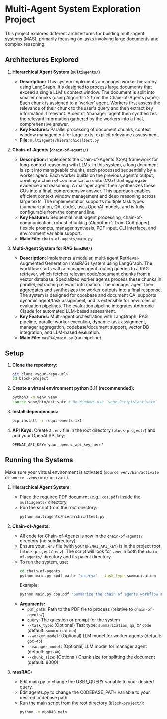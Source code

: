 # Multi-Agent System Exploration Project

This project explores different architectures for building multi-agent systems (MAS), primarily focusing on tasks involving large documents and complex reasoning.

## Architectures Explored

1.  **Hierarchical Agent System (`multiagents/`)**
    *   **Description:** This system implements a manager-worker hierarchy using LangGraph. It's designed to process large documents that exceed a single LLM's context window. The document is split into smaller chunks (using Algorithm 2 from the Chain-of-Agents paper). Each chunk is assigned to a 'worker' agent. Workers first assess the relevance of their chunk to the user's query and then extract key information if relevant. A central 'manager' agent then synthesizes the relevant information gathered by the workers into a final, comprehensive answer.
    *   **Key Features:** Parallel processing of document chunks, context window management for large texts, explicit relevance assessment.
    *   **File:** `multiagents/hierarchicaltest.py`

2.  **Chain-of-Agents (`chain-of-agents/`)**
    *   **Description:** Implements the Chain-of-Agents (CoA) framework for long-context reasoning with LLMs. In this system, a long document is split into manageable chunks, each processed sequentially by a worker agent. Each worker builds on the previous agent's output, creating a chain of communication units (CUs) that aggregate evidence and reasoning. A manager agent then synthesizes these CUs into a final, comprehensive answer. This approach enables efficient context window management and deep reasoning across large texts. The implementation supports multiple task types (summarization, QA, code), uses OpenAI models, and is fully configurable from the command line.
    *   **Key Features:** Sequential multi-agent processing, chain-of-communication, robust chunking (Algorithm 2 from CoA paper), flexible prompts, manager synthesis, PDF input, CLI interface, and environment variable support.
    *   **Main File:** `chain-of-agents/main.py`

3.  **Multi-Agent System for RAG (`masRAG/`)**
    *   **Description:** Implements a modular, multi-agent Retrieval-Augmented Generation (masRAG) system using LangGraph. The workflow starts with a manager agent routing queries to a RAG retriever, which fetches relevant code/document chunks from a vector database. Specialized worker agents process these chunks in parallel, extracting relevant information. The manager agent then aggregates and synthesizes the worker outputs into a final response. The system is designed for codebase and document QA, supports dynamic agent/task assignment, and is extensible for new roles or evaluation pipelines. The evaluation pipeline integrates Anthropic Claude for automated LLM-based assessment.
    *   **Key Features:** Multi-agent orchestration with LangGraph, RAG pipeline, parallel worker execution, dynamic task assignment, manager aggregation, codebase/document support, vector DB integration, and LLM-based evaluation.
    *   **Main File:** `masRAG/main.py` (run pipeline)

## Setup

1.  **Clone the repository:**
    ```bash
    git clone <your-repo-url>
    cd block-project
    ```
2.  **Create a virtual environment python 3.11 (recommended):**
    ```bash
    python3 -m venv venv
    source venv/bin/activate # On Windows use `venv\Scripts\activate`
    ```
3.  **Install dependencies:**
    ```bash
    pip install -r requirements.txt
    ```
4.  **API Keys:** Create a `.env` file in the root directory (`block-project/`) and add your OpenAI API key:
    ```
    OPENAI_API_KEY='your_openai_api_key_here'
    ```

## Running the Systems

Make sure your virtual environment is activated (`source venv/bin/activate` or `source .venv/bin/activate`).

1.  **Hierarchical Agent System:**
    *   Place the required PDF document (e.g., `coa.pdf`) inside the `multiagents/` directory.
    *   Run the script from the root directory:
        ```bash
        python multiagents/hierarchicaltest.py
        ```

2.  **Chain-of-Agents:**
    *   All code for Chain-of-Agents is now in the `chain-of-agents/` directory (no subdirectory).
    *   Ensure your `.env` file (with your `OPENAI_API_KEY`) is in the project root (`block-project/.env`). The script will look for `.env` in both the `chain-of-agents/` directory and its parent directory.
    *   To run the system, use:
        ```bash
        cd chain-of-agents
        python main.py <pdf_path> "<query>" --task_type summarization
        ```
        Example:
        ```bash
        python main.py coa.pdf "Summarize the chain of agents workflow and any insights from the paper" --task_type summarization
        ```
    *   **Arguments:**
        - `pdf_path`: Path to the PDF file to process (relative to `chain-of-agents/`)
        - `query`: The question or prompt for the system
        - `--task_type`: (Optional) Task type: `summarization`, `qa`, or `code` (default: `summarization`)
        - `--worker_model`: (Optional) LLM model for worker agents (default: `gpt-4o`)
        - `--manager_model`: (Optional) LLM model for manager agent (default: `gpt-4o`)
        - `--chunk_size`: (Optional) Chunk size for splitting the document (default: 8000)

3.  **masRAG:**
    *   Edit main.py to change the USER_QUERY variable to your desired query.
    *   Edit agents.py to change the CODEBASE_PATH variable to your desired codebase path.
    *   Run the main script from the root directory (`block-project/`):
        ```bash
        python -m masRAG.main
        ```